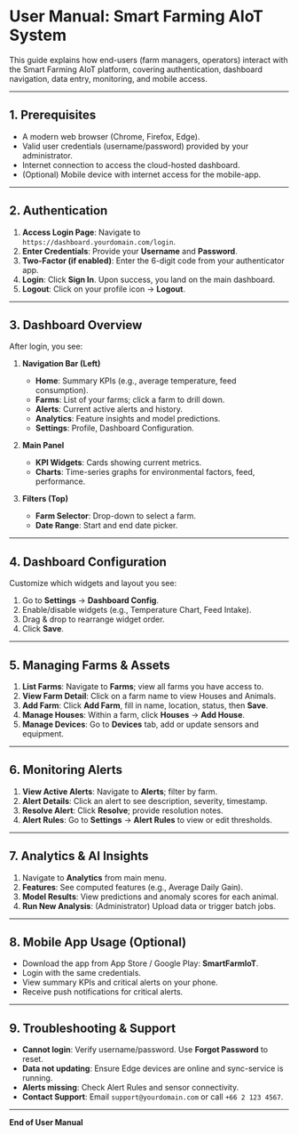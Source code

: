 # User Manual: Smart Farming AIoT System

This guide explains how end-users (farm managers, operators) interact with the Smart Farming AIoT platform, covering authentication, dashboard navigation, data entry, monitoring, and mobile access.

---

## 1. Prerequisites

* A modern web browser (Chrome, Firefox, Edge).
* Valid user credentials (username/password) provided by your administrator.
* Internet connection to access the cloud-hosted dashboard.
* (Optional) Mobile device with internet access for the mobile-app.

---

## 2. Authentication

1. **Access Login Page**: Navigate to `https://dashboard.yourdomain.com/login`.
2. **Enter Credentials**: Provide your **Username** and **Password**.
3. **Two-Factor (if enabled)**: Enter the 6-digit code from your authenticator app.
4. **Login**: Click **Sign In**. Upon success, you land on the main dashboard.
5. **Logout**: Click on your profile icon → **Logout**.

---

## 3. Dashboard Overview

After login, you see:

1. **Navigation Bar (Left)**

   * **Home**: Summary KPIs (e.g., average temperature, feed consumption).
   * **Farms**: List of your farms; click a farm to drill down.
   * **Alerts**: Current active alerts and history.
   * **Analytics**: Feature insights and model predictions.
   * **Settings**: Profile, Dashboard Configuration.

2. **Main Panel**

   * **KPI Widgets**: Cards showing current metrics.
   * **Charts**: Time-series graphs for environmental factors, feed, performance.

3. **Filters (Top)**

   * **Farm Selector**: Drop-down to select a farm.
   * **Date Range**: Start and end date picker.

---

## 4. Dashboard Configuration

Customize which widgets and layout you see:

1. Go to **Settings** → **Dashboard Config**.
2. Enable/disable widgets (e.g., Temperature Chart, Feed Intake).
3. Drag & drop to rearrange widget order.
4. Click **Save**.

---

## 5. Managing Farms & Assets

1. **List Farms**: Navigate to **Farms**; view all farms you have access to.
2. **View Farm Detail**: Click on a farm name to view Houses and Animals.
3. **Add Farm**: Click **Add Farm**, fill in name, location, status, then **Save**.
4. **Manage Houses**: Within a farm, click **Houses** → **Add House**.
5. **Manage Devices**: Go to **Devices** tab, add or update sensors and equipment.

---

## 6. Monitoring Alerts

1. **View Active Alerts**: Navigate to **Alerts**; filter by farm.
2. **Alert Details**: Click an alert to see description, severity, timestamp.
3. **Resolve Alert**: Click **Resolve**; provide resolution notes.
4. **Alert Rules**: Go to **Settings** → **Alert Rules** to view or edit thresholds.

---

## 7. Analytics & AI Insights

1. Navigate to **Analytics** from main menu.
2. **Features**: See computed features (e.g., Average Daily Gain).
3. **Model Results**: View predictions and anomaly scores for each animal.
4. **Run New Analysis**: (Administrator) Upload data or trigger batch jobs.

---

## 8. Mobile App Usage (Optional)

* Download the app from App Store / Google Play: **SmartFarmIoT**.
* Login with the same credentials.
* View summary KPIs and critical alerts on your phone.
* Receive push notifications for critical alerts.

---

## 9. Troubleshooting & Support

* **Cannot login**: Verify username/password. Use **Forgot Password** to reset.
* **Data not updating**: Ensure Edge devices are online and sync-service is running.
* **Alerts missing**: Check Alert Rules and sensor connectivity.
* **Contact Support**: Email `support@yourdomain.com` or call `+66 2 123 4567`.

---

**End of User Manual**
